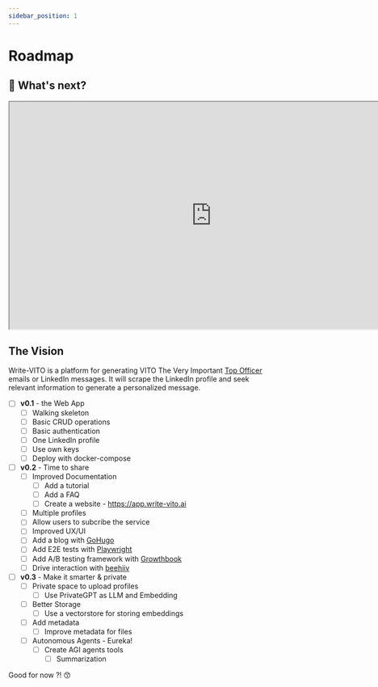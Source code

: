 ```yaml
---
sidebar_position: 1
---
```


# Roadmap

## 🚀 What's next?

<iframe width="800" height="450" src="https://whimsical.com/embed/8FZvmwH5LyHmD32qdoHVt7"></iframe>

## The Vision

Write-VITO is a platform for generating VITO The Very Important [Top Officer](https://www.amazon.de/Selling-Vito-Very-Important-Officer/dp/1580622240) emails or LinkedIn messages. It will scrape the LinkedIn profile and seek relevant information to generate a personalized message.

- [ ] **v0.1** - the Web App
  - [ ] Walking skeleton
  - [ ] Basic CRUD operations
  - [ ] Basic authentication
  - [ ] One LinkedIn profile
  - [ ] Use own keys
  - [ ] Deploy with docker-compose
- [ ] **v0.2** - Time to share
  - [ ] Improved Documentation
    - [ ] Add a tutorial
    - [ ] Add a FAQ
    - [ ] Create a website - https://app.write-vito.ai
  - [ ] Multiple profiles
  - [ ] Allow users to subcribe the service
  - [ ] Improved UX/UI
  - [ ] Add a blog with [GoHugo](https://gohugo.io/)
  - [ ] Add E2E tests with [Playwright](https://playwright.dev/)
  - [ ] Add A/B testing framework with [Growthbook](https://www.growthbook.io/)
  - [ ] Drive interaction with [beehiiv](https://beehiiv.com/)
- [ ] **v0.3** - Make it smarter & private
  - [ ] Private space to upload profiles
    - [ ] Use PrivateGPT as LLM and Embedding
  - [ ] Better Storage
    - [ ] Use a vectorstore for storing embeddings
  - [ ] Add metadata
    - [ ] Improve metadata for files
  - [ ] Autonomous Agents - Eureka!
    - [ ] Create AGI agents tools
      - [ ] Summarization

Good for now ?! 😙
